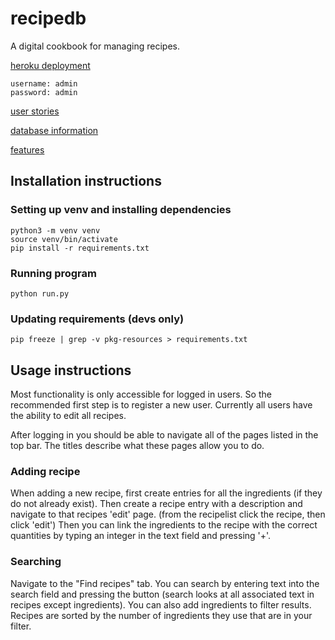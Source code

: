 # recipedb

A digital cookbook for managing recipes.

[heroku deployment](http://recipedb-nicohi.herokuapp.com/)
```
username: admin
password: admin
```

[user stories](documentation/userstories.md)

[database information](documentation/tables.md)

[features](documentation/features.md)

## Installation instructions

### Setting up venv and installing dependencies
```
python3 -m venv venv
source venv/bin/activate
pip install -r requirements.txt
```

### Running program
```
python run.py
```

### Updating requirements (devs only)
```
pip freeze | grep -v pkg-resources > requirements.txt
```

## Usage instructions
Most functionality is only accessible for logged in users.
So the recommended first step is to register a new user.
Currently all users have the ability to edit all recipes.

After logging in you should be able to navigate all of the pages listed in the top bar.
The titles describe what these pages allow you to do.

### Adding recipe
When adding a new recipe, first create entries for all the ingredients (if they do not already exist).
Then create a recipe entry with a description and navigate to that recipes 'edit' page. (from the recipelist click the recipe, then click 'edit')
Then you can link the ingredients to the recipe with the correct quantities by typing an integer in the text field and pressing '+'.

### Searching
Navigate to the "Find recipes" tab.
You can search by entering text into the search field and pressing the button (search looks at all associated text in recipes except ingredients).
You can also add ingredients to filter results. Recipes are sorted by the number of ingredients they use that are in your filter.
